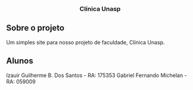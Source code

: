 <!-- PROJECT LOGO -->
  <h3 align="center">Clínica Unasp</h3>

  <p align="center">
  </p>
</p>

## Sobre o projeto

Um simples site para nosso projeto de faculdade, Clínica Unasp.

<!-- CONTACT -->
## Alunos

Izauir Guilherme B. Dos Santos - RA: 175353
Gabriel Fernando Michelan - RA: 059009
